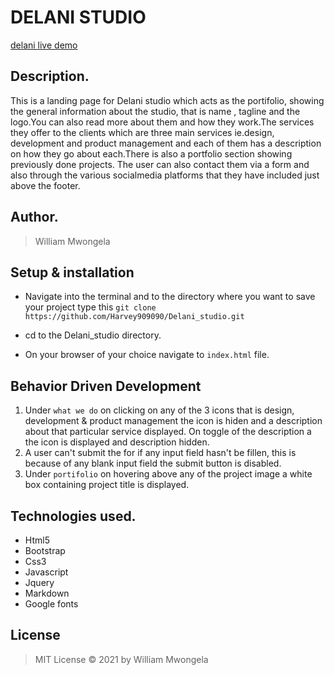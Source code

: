 
# DELANI STUDIO
[delani live demo](https://Harvey909090.github.io/Delani_studio/.)

## Description.
This is a landing page for Delani studio which acts as the portifolio, showing the general information about the studio, that is name , tagline and the logo.You can also read more about them and how they work.The services they offer to the clients which are three main services ie.design, development and product management and each of them has a description on how they go about each.There is also a portfolio section showing previously done projects.
The user can also contact them via a form and also through the various socialmedia platforms that they have included just above the footer.

## Author.
 > William Mwongela
​
 ## Setup & installation
 + Navigate into the terminal and to the directory where you want to save your project type this ```git clone https://github.com/Harvey909090/Delani_studio.git```
 
 + cd to the Delani_studio directory.
 
 + On your browser of your choice navigate to ```index.html``` file.

 ## Behavior Driven Development
 1. Under ```what we do``` on clicking on any of the 3 icons that is design, development & product management the icon is hiden and a description about that particular service displayed. On toggle of the description a the icon is displayed and description hidden.
 2. A user can't submit the for if any input field hasn't be fillen, this is because of any blank input field the submit button is disabled.
 3. Under ```portifolio``` on hovering above any of the project image a white box containing project title is displayed.
​
## Technologies used.
  * Html5
  * Bootstrap
  * Css3
  * Javascript
  * Jquery
  * Markdown
  * Google fonts
​

## License
> MIT License &copy; 2021 by William Mwongela
​
